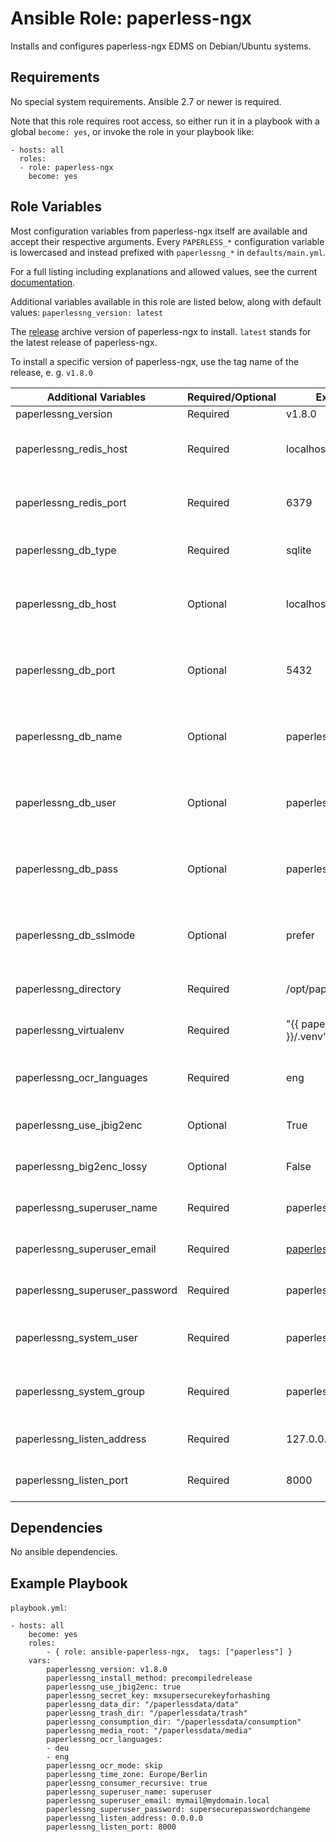 Ansible Role: paperless-ngx
===========================

Installs and configures paperless-ngx EDMS on Debian/Ubuntu systems.

Requirements
------------

No special system requirements. Ansible 2.7 or newer is required.

Note that this role requires root access, so either run it in a playbook with a global `become: yes`, or invoke the role in your playbook like:
```
- hosts: all
  roles:
  - role: paperless-ngx
    become: yes
```
Role Variables
---

Most configuration variables from paperless-ngx itself are available and accept their respective arguments.
Every `PAPERLESS_*` configuration variable is lowercased and instead prefixed with `paperlessng_*` in `defaults/main.yml`.

For a full listing including explanations and allowed values, see the current [documentation](https://paperless-ngx.readthedocs.io/en/latest/configuration.html).



Additional variables available in this role are listed below, along with default values:
```paperlessng_version: latest```

The [release](https://github.com/paperless-ngx/paperless-ngx/releases) archive version of paperless-ngx to install. `latest` stands for the latest release of paperless-ngx.

To install a specific version of paperless-ngx, use the tag name of the release, e. g. `v1.8.0`

| Additional Variables           | Required/Optional | Example Value                       | Description                                                                      |
|--------------------------------|-------------------|-------------------------------------|----------------------------------------------------------------------------------|
| paperlessng_version            | Required          | v1.8.0                              | Version to install                                                               |
| paperlessng_redis_host         | Required          | localhost                           | Separate configuration values that combine into PAPERLESS_REDIS.                 |
| paperlessng_redis_port         | Required          | 6379                                | Separate configuration values that combine into PAPERLESS_REDIS.                 |
| paperlessng_db_type            | Required          | sqlite                              | Database to use. Default is file-based SQLite..                                  |
| paperlessng_db_host            | Optional          | localhost                           | Database configuration **(only applicable if paperlessng_db_type == 'postgresql').** |
| paperlessng_db_port            | Optional          | 5432                                | Database configuration **(only applicable if paperlessng_db_type == 'postgresql').** . |
| paperlessng_db_name            | Optional          | paperlessng                         | Database configuration **(only applicable if paperlessng_db_type == 'postgresql').**  |
| paperlessng_db_user            | Optional          | paperlessng                         | Database configuration **(only applicable if paperlessng_db_type == 'postgresql').**  |
| paperlessng_db_pass            | Optional          | paperlessng                         | Database configuration **(only applicable if paperlessng_db_type == 'postgresql').**  |
| paperlessng_db_sslmode         | Optional          | prefer                              | Database configuration **(only applicable if paperlessng_db_type == 'postgresql').**  |
| paperlessng_directory          | Required          | /opt/paperless-ngx                  | Root directory paperless-ngx is installed into.                                  |
| paperlessng_virtualenv         | Required          | "{{ paperlessng_directory }}/.venv" | Directory used for the virtual environment for paperless-ngx                     |
| paperlessng_ocr_languages      | Required          | eng                                 | List of OCR languages to install and configure (`apt search tesseract-ocr-*`).   |
| paperlessng_use_jbig2enc       | Optional          | True                                | Whether to install and use jbig2enc for OCRmyPDF                                 |
| paperlessng_big2enc_lossy      | Optional          | False                               | Whether to use jbig2enc's lossy compression mode                                 |
| paperlessng_superuser_name     | Required          | paperlessng                         | Credentials of the initial superuser in paperless-ngx.                           |
| paperlessng_superuser_email    | Required          | paperlessng@example.com             | Credentials of the initial superuser in paperless-ngx.                           |
| paperlessng_superuser_password | Required          | paperlessng                         | Credentials of the initial superuser in paperless-ngx.                           |
| paperlessng_system_user        | Required          | paperlessng                         | System user to run the paperless-ngx services as (will be created if required).  |
| paperlessng_system_group       | Required          | paperlessng                         | System group to run the paperless-ngx services as (will be created if required). |
| paperlessng_listen_address     | Required          | 127.0.0.1                           | Address for the paperless-ngx service to listen on.                              |
| paperlessng_listen_port        | Required          | 8000                                | Port for the paperless-ngx service to listen on.                                 |

Dependencies
------------

No ansible dependencies.

Example Playbook
----------------

`playbook.yml`:

```
- hosts: all
    become: yes
    roles:
        - { role: ansible-paperless-ngx,  tags: ["paperless"] }
    vars:
        paperlessng_version: v1.8.0
        paperlessng_install_method: precompiledrelease
        paperlessng_use_jbig2enc: true
        paperlessng_secret_key: mxsupersecurekeyforhashing
        paperlessng_data_dir: "/paperlessdata/data"
        paperlessng_trash_dir: "/paperlessdata/trash"
        paperlessng_consumption_dir: "/paperlessdata/consumption"
        paperlessng_media_root: "/paperlessdata/media"
        paperlessng_ocr_languages:
        - deu
        - eng
        paperlessng_ocr_mode: skip
        paperlessng_time_zone: Europe/Berlin
        paperlessng_consumer_recursive: true
        paperlessng_superuser_name: superuser
        paperlessng_superuser_email: mymail@mydomain.local
        paperlessng_superuser_password: supersecurepasswordchangeme
        paperlessng_listen_address: 0.0.0.0
        paperlessng_listen_port: 8000
```
